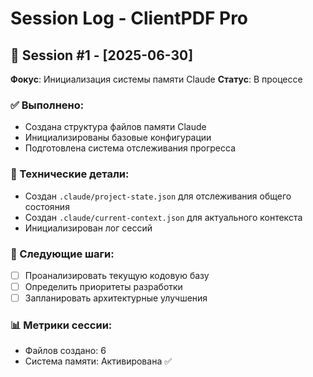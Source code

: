 # Session Log - ClientPDF Pro

## 📅 Session #1 - [2025-06-30]
**Фокус**: Инициализация системы памяти Claude
**Статус**: В процессе

### ✅ Выполнено:
- Создана структура файлов памяти Claude
- Инициализированы базовые конфигурации
- Подготовлена система отслеживания прогресса

### 📝 Технические детали:
- Создан `.claude/project-state.json` для отслеживания общего состояния
- Создан `.claude/current-context.json` для актуального контекста
- Инициализирован лог сессий

### 🎯 Следующие шаги:
- [ ] Проанализировать текущую кодовую базу
- [ ] Определить приоритеты разработки
- [ ] Запланировать архитектурные улучшения

### 📊 Метрики сессии:
- Файлов создано: 6
- Система памяти: Активирована ✅
